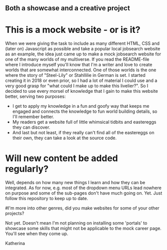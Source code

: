 ## Both a showcase and a creative project

# This is a mock website - or is it?

When we were giving the task to include as many different HTML, CSS and (later on) Javascript as possible and take a popular local jobsearch website as an example, the idea just came up to make a mock jobsearch website for one of the many worlds of my multiverse.
If you read the README-file where I introduce myself you'll know that I'm a writer and love to create worlds that are somewhat interconnected. One of those worlds is the one where the story of "Steel-Lily" or Stahllilie in German is set. I started creating it in 2018 or even prior, so I had a lot of material I could use and a very good grasp for "what could I make up to make this livelier?".
So I decided to use every morsel of knowledge that I gain to make this website better, serving two purposes:
* I get to apply my knowledge in a fun and goofy way that keeps me engaged and connects the knowledge to fun world building details, so I'll remember better.
* My readers get a website full of little whimsical tidbits and eastereggs they can discover.
* And last but not least, if they really can't find all of the eastereggs on their own, they can take a look at the source code.

# Will new content be added regularly?

Well, depends on how many new things I learn and how they can be integrated. As for now, e.g. most of the dropdown menu URLs lead nowhere on purpose and some of the sub-pages don't have much going on. Yet. Just follow this repository to keep up to date.

#I'm more into other genres, did you make websites for some of your other projects?

Not yet. Doesn't mean I'm not planning on installing some 'portals' to showcase some skills that might not be applicable to the mock career page. You'll see when they come up.

Katherina
